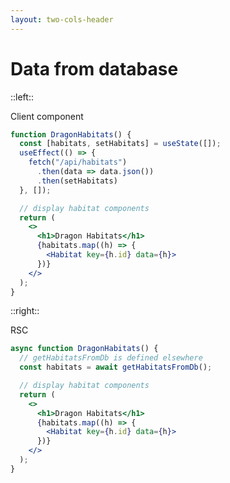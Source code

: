 ```yaml
---
layout: two-cols-header
---
```


# Data from database

::left::

<div v-click>
<div class="featured">Client component</div>


```jsx {2-7} {lines: true}
function DragonHabitats() {
  const [habitats, setHabitats] = useState([]);
  useEffect(() => {
    fetch("/api/habitats")
      .then(data => data.json())
      .then(setHabitats)
  }, []);

  // display habitat components
  return (
    <>
      <h1>Dragon Habitats</h1>
      {habitats.map((h) => {
        <Habitat key={h.id} data={h}>
      })}
    </>
  );
}
```

</div>

::right::

<div v-click>
<div  class="featured">RSC</div>

```jsx {2-3} {lines: true}
async function DragonHabitats() {
  // getHabitatsFromDb is defined elsewhere
  const habitats = await getHabitatsFromDb();

  // display habitat components
  return (
    <>
      <h1>Dragon Habitats</h1>
      {habitats.map((h) => {
        <Habitat key={h.id} data={h}>
      })}
    </>
  );
}
```

</div>


